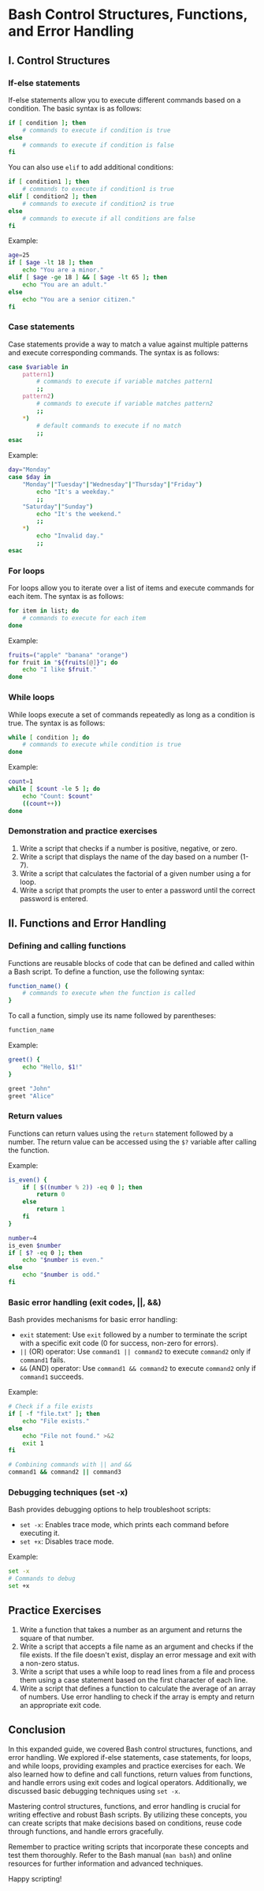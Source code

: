 # Bash Control Structures, Functions, and Error Handling

## I. Control Structures

### If-else statements
If-else statements allow you to execute different commands based on a condition. The basic syntax is as follows:

```bash
if [ condition ]; then
    # commands to execute if condition is true
else
    # commands to execute if condition is false
fi
```

You can also use `elif` to add additional conditions:

```bash
if [ condition1 ]; then
    # commands to execute if condition1 is true
elif [ condition2 ]; then
    # commands to execute if condition2 is true
else
    # commands to execute if all conditions are false
fi
```

Example:
```bash
age=25
if [ $age -lt 18 ]; then
    echo "You are a minor."
elif [ $age -ge 18 ] && [ $age -lt 65 ]; then
    echo "You are an adult."
else
    echo "You are a senior citizen."
fi
```

### Case statements
Case statements provide a way to match a value against multiple patterns and execute corresponding commands. The syntax is as follows:

```bash
case $variable in
    pattern1)
        # commands to execute if variable matches pattern1
        ;;
    pattern2)
        # commands to execute if variable matches pattern2
        ;;
    *)
        # default commands to execute if no match
        ;;
esac
```

Example:
```bash
day="Monday"
case $day in
    "Monday"|"Tuesday"|"Wednesday"|"Thursday"|"Friday")
        echo "It's a weekday."
        ;;
    "Saturday"|"Sunday")
        echo "It's the weekend."
        ;;
    *)
        echo "Invalid day."
        ;;
esac
```

### For loops
For loops allow you to iterate over a list of items and execute commands for each item. The syntax is as follows:

```bash
for item in list; do
    # commands to execute for each item
done
```

Example:
```bash
fruits=("apple" "banana" "orange")
for fruit in "${fruits[@]}"; do
    echo "I like $fruit."
done
```

### While loops
While loops execute a set of commands repeatedly as long as a condition is true. The syntax is as follows:

```bash
while [ condition ]; do
    # commands to execute while condition is true
done
```

Example:
```bash
count=1
while [ $count -le 5 ]; do
    echo "Count: $count"
    ((count++))
done
```

### Demonstration and practice exercises

1. Write a script that checks if a number is positive, negative, or zero.
2. Write a script that displays the name of the day based on a number (1-7).
3. Write a script that calculates the factorial of a given number using a for loop.
4. Write a script that prompts the user to enter a password until the correct password is entered.

## II. Functions and Error Handling

### Defining and calling functions
Functions are reusable blocks of code that can be defined and called within a Bash script. To define a function, use the following syntax:

```bash
function_name() {
    # commands to execute when the function is called
}
```

To call a function, simply use its name followed by parentheses:

```bash
function_name
```

Example:
```bash
greet() {
    echo "Hello, $1!"
}

greet "John"
greet "Alice"
```

### Return values
Functions can return values using the `return` statement followed by a number. The return value can be accessed using the `$?` variable after calling the function.

Example:
```bash
is_even() {
    if [ $((number % 2)) -eq 0 ]; then
        return 0
    else
        return 1
    fi
}

number=4
is_even $number
if [ $? -eq 0 ]; then
    echo "$number is even."
else
    echo "$number is odd."
fi
```

### Basic error handling (exit codes, ||, &&)
Bash provides mechanisms for basic error handling:

- `exit` statement: Use `exit` followed by a number to terminate the script with a specific exit code (0 for success, non-zero for errors).
- `||` (OR) operator: Use `command1 || command2` to execute `command2` only if `command1` fails.
- `&&` (AND) operator: Use `command1 && command2` to execute `command2` only if `command1` succeeds.

Example:
```bash
# Check if a file exists
if [ -f "file.txt" ]; then
    echo "File exists."
else
    echo "File not found." >&2
    exit 1
fi

# Combining commands with || and &&
command1 && command2 || command3
```

### Debugging techniques (set -x)
Bash provides debugging options to help troubleshoot scripts:

- `set -x`: Enables trace mode, which prints each command before executing it.
- `set +x`: Disables trace mode.

Example:
```bash
set -x
# Commands to debug
set +x
```

## Practice Exercises

1. Write a function that takes a number as an argument and returns the square of that number.
2. Write a script that accepts a file name as an argument and checks if the file exists. If the file doesn't exist, display an error message and exit with a non-zero status.
3. Write a script that uses a while loop to read lines from a file and process them using a case statement based on the first character of each line.
4. Write a script that defines a function to calculate the average of an array of numbers. Use error handling to check if the array is empty and return an appropriate exit code.

## Conclusion

In this expanded guide, we covered Bash control structures, functions, and error handling. We explored if-else statements, case statements, for loops, and while loops, providing examples and practice exercises for each. We also learned how to define and call functions, return values from functions, and handle errors using exit codes and logical operators. Additionally, we discussed basic debugging techniques using `set -x`.

Mastering control structures, functions, and error handling is crucial for writing effective and robust Bash scripts. By utilizing these concepts, you can create scripts that make decisions based on conditions, reuse code through functions, and handle errors gracefully.

Remember to practice writing scripts that incorporate these concepts and test them thoroughly. Refer to the Bash manual (`man bash`) and online resources for further information and advanced techniques.

Happy scripting!